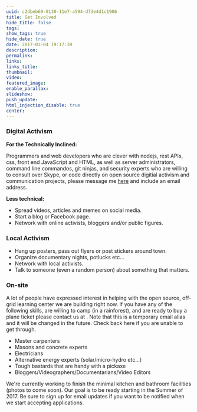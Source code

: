 ```yaml
---
uuid: c2dbeb60-0130-11e7-a594-d73e4d1c1906
title: Get Involved
hide_title: false
tags:
show_tags: true
hide_date: true
date: 2017-03-04 19:17:39
description:
permalink:
links:
links_title:
thumbnail:
video:
featured_image:
enable_parallax:
slideshow:
push_update:
html_injection_disable: true
center:
---
```

### Digital Activism
**For the Technically Inclined:**

Programmers and web developers who are clever with nodejs, rest APIs, css, front end JavaScript and HTML, as well as server administrators, command line commandos, git ninjas, and security experts who are willing to consult over Skype, or code directly on open source digitial activism and communication projects, please message me [here](https://www.facebook.com/StormCloudsGathering) and include an email address. 

**Less technical:**

* Spread videos, articles and memes on social media.
* Start a blog or Facebook page.
* Network with online activists, bloggers and/or public figures.

### Local Activism

* Hang up posters, pass out flyers or post stickers around town.
* Organize documentary nights, potlucks etc...
* Network with local activists.
* Talk to someone (even a random person) about something that matters.
 
### On-site
A lot of people have expressed interest in helping with the open source, off-grid learning center we are building right now.
If you have any of the following skills, are willing to camp (in a rainforest), and are ready to buy a plane ticket please contact us at <strong class="obscure" data-obscure="pongoviexperiment%use&startmail&com"></strong>. Note that this is a temporary email alias and it will be changed in the future. Check back here if you are unable to get through.

* Master carpenters
* Masons and concrete experts
* Electricians
* Alternative energy experts (solar/micro-hydro etc...)
* Tough bastards that are handy with a pickaxe
* Bloggers/Videographers/Documentarians/Video Editors

We're currently working to finish the minimal kitchen and bathroom facilities (photos to come soon). Our goal is to be ready starting in the Summer of 2017. Be sure to sign up for email updates if you want to be notified when we start accepting applications.
